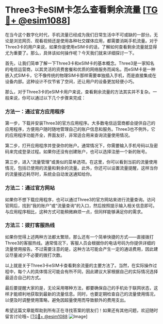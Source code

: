 # Three3卡eSIM卡怎么查看剩余流量 [[TG💪+ @esim1088](https://t.me/s/esim1088)]

在当今这个数字化时代，手机流量已经成为我们日常生活中不可或缺的一部分。无论是浏览网页、观看视频还是使用各种社交媒体应用，都需要消耗手机流量。对于Three3卡的用户来说，如果你是使用eSIM卡的话，了解如何查看剩余流量就显得尤为重要了。那么，具体该如何操作呢？今天我们就来详细探讨一下。

首先，让我们简单了解一下Three3卡和eSIM卡的基本概念。Three3是一家知名的电信运营商，以其灵活的资费套餐和优质的网络服务而闻名。而eSIM卡是一种嵌入式SIM卡，它不像传统的物理SIM卡那样需要单独插入手机，而是直接集成在设备内部。这种设计不仅节省了空间，还让用户的设备更加轻便小巧。

那么，对于Three3卡的eSIM卡用户来说，查看剩余流量的方法其实并不复杂。一般来说，你可以通过以下几个步骤来完成：

### 方法一：通过官方应用程序

第一步，下载并安装Three3的官方应用程序。大多数电信运营商都会提供自己的应用程序，方便用户随时随地管理自己的账户信息和服务。Three3也不例外，它的应用程序功能齐全，界面友好，非常适合用来查询流量使用情况。

第二步，打开应用程序并登录你的账户。通常情况下，你需要输入手机号码以及密码来完成登录过程。如果你还没有创建账户，也可以选择注册一个新的账号。

第三步，进入“流量管理”或类似的菜单选项。在这里，你可以看到当前的流量使用情况，包括已使用的流量和剩余的流量。此外，你还可以设置流量提醒，这样当你的流量接近耗尽时，系统会自动发送通知给你。

### 方法二：通过官方网站

如果你不想下载应用程序，也可以通过Three3的官方网站来进行流量查询。访问官网后，找到“我的账户”或“流量查询”的入口，然后按照提示输入相关信息即可。与应用程序相比，这种方式可能稍微麻烦一点，但同样能够满足你的需求。

### 方法三：拨打客服热线

如果你觉得上述两种方法都太繁琐，那么还有一个简单快捷的方式——直接拨打Three3的客服热线。通常情况下，客服人员会根据你的电话号码为你提供详细的流量使用报告。不过需要注意的是，这种方法可能会产生一定的通话费用，因此建议尽量减少不必要的拨打次数。

以上就是关于Three3卡eSIM卡查看剩余流量的主要方法了。当然，在实际操作过程中，每个人的具体情况可能会有所不同，因此建议大家根据自己的实际情况选择最适合自己的方式。

最后要提醒大家的是，无论采用哪种方法，都要确保自己的手机处于联网状态，这样才能顺利地获取到最新的流量信息。同时，也要定期检查自己的流量使用情况，以便及时调整使用策略，避免因超量使用而导致额外的费用支出。

希望这篇文章能帮助到所有正在寻找答案的朋友们！如果还有其他问题，欢迎随时留言讨论哦~ [[TG💪+ @esim1088](https://t.me/s/esim1088) ![Image](https://i.postimg.cc/4NQfJmqS/Snipaste-2025-05-13-00-14-12.png)]